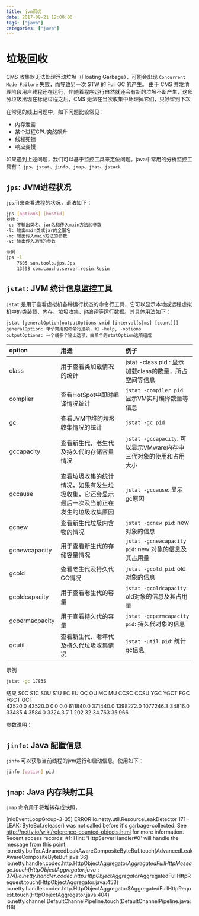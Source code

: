 ```yaml
---
title: jvm调优
date: 2017-09-21 12:00:00
tags: ["java"]
categories: ["java"]
---
```


# 垃圾回收

CMS 收集器无法处理浮动垃圾（Floating Garbage），可能会出现 `Concurrent Mode Failure` 失败，而导致另一次 STW 的 Full GC 的产生。
由于 CMS 并发清理阶段用户线程还在运行，伴随着程序运行自然就还会有新的垃圾不断产生，这部分垃圾出现在标记过程之后，CMS 无法在当次收集中处理掉它们，只好留到下次

在常见的线上问题中，如下问题比较常见：
- 内存泄露
- 某个进程CPU突然飙升
- 线程死锁
- 响应变慢

如果遇到上述问题，我们可以基于监控工具来定位问题。java中常用的分析监控工具有： `jps`、`jstat`、`jinfo`、`jmap`、`jhat`、`jstack`

## `jps`: JVM进程状况
`jps`用来查看进程的状况，语法如下：

```bash
jps [options] [hostid]
参数：
-q: 不输出类名、jar名和传入main方法的参数
-l: 输出main类或jar的全限名
-m: 输出传入main方法的参数
-v: 输出传入JVM的参数

示例
jps -l
    7605 sun.tools.jps.Jps
    13598 com.caucho.server.resin.Resin
```

## `jstat`: JVM 统计信息监控工具
`jstat` 是用于查看虚拟机各种运行状态的命令行工具，它可以显示本地或远程虚拟机中的类装载、内存、垃圾收集、jit编译等运行数据。其具体用法如下：

```
jstat [generalOption|outputOptions vmid [interval[s|ms] [count]]]
generalOption: 单个常用的命令行选项，如 -help, -options
outputOptions: 一个或多个输出选项，由单个的statOption选项组成
```

option   | 用途  | 例子 
:------  |:-----------------|:---------
class    | 用于查看类加载情况的统计 | jstat -class pid : 显示加载class的数量，所占空间等信息
complier | 查看HotSpot中即时编译情况统计 | `jstat -compiler pid`: 显示VM实时编译数量等信息
gc       | 查看JVM中堆的垃圾收集情况的统计| `jstat -gc pid`
gccapacity| 查看新生代、老生代及持久代的存储容量情况 | `jstat -gccapacity`: 可以显示VMware内存中三代对象的使用和占用大小
gccause  | 查看垃圾收集的统计情况，如果有发生垃圾收集，它还会显示最后一次及当前正在发生的垃圾收集原因 | `jstat -gccause`: 显示gc原因
gcnew    | 查看新生代垃圾内含物的情况   | `jstat -gcnew pid`: new 对象的信息
gcnewcapacity | 用于查看新生代的存储容量情况 | `jstat -gcnewcapacity pid`: new 对象的信息及其占用量
gcold    | 查看老生代及持久代GC情况   | `jstat -gcold pid`: old 对象的信息
gcoldcapacity | 用于查看老生代的容量  | `jstat -gcoldcapacity`: old对象的信息及其占用量
gcpermacpacity | 用于查看持久代的容量 | `jstat -gcpermcapacity pid`: 持久代对象的信息
gcutil   | 查看新生代、老年代及持久代垃圾收集情况 | `jstat -util pid`: 统计gc信息

示例
```bash
jstat -gc 17835
```
结果
 S0C    S1C    S0U    S1U      EC       EU        OC         OU       MC     MU    CCSC   CCSU   YGC     YGCT    FGC    FGCT     GCT   
43520.0 43520.0  0.0    0.0   611840.0 371440.0 1398272.0  1077246.3  34816.0 33485.4 3584.0 3324.3      7    1.202  32     34.763   35.966

参数说明：


## `jinfo`: Java 配置信息
`jinfo` 可以获取当前线程的jvm运行和启动信息，使用如下：
```bash
jinfo [option] pid
```

## `jmap`: Java 内存映射工具
`jmap` 命令用于将堆转存成快照，


[nioEventLoopGroup-3-35] ERROR io.netty.util.ResourceLeakDetector 171 - LEAK: ByteBuf.release() was not called before it's garbage-collected. See http://netty.io/wiki/reference-counted-objects.html for more information.
Recent access records:
#1:
    Hint: 'HttpServerHandler#0' will handle the message from this point.
    io.netty.buffer.AdvancedLeakAwareCompositeByteBuf.touch(AdvancedLeakAwareCompositeByteBuf.java:36)
    io.netty.handler.codec.http.HttpObjectAggregator$AggregatedFullHttpMessage.touch(HttpObjectAggregator.java:374)
    io.netty.handler.codec.http.HttpObjectAggregator$AggregatedFullHttpRequest.touch(HttpObjectAggregator.java:453)
    io.netty.handler.codec.http.HttpObjectAggregator$AggregatedFullHttpRequest.touch(HttpObjectAggregator.java:404)
    io.netty.channel.DefaultChannelPipeline.touch(DefaultChannelPipeline.java:116)

